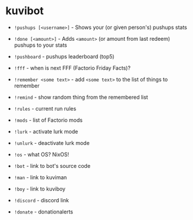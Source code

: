 # kuvibot

- `!pushups [<username>]` - Shows your (or given person's) pushups stats
- `!done [<amount>]` - Adds `<amount>` (or amount from last redeem) pushups to your stats
- `!pushboard` - pushups leaderboard (top5)

- `!fff` - when is next FFF (Factorio Friday Facts)?
- `!remember <some text>` - add `<some text>` to the list of things to remember
- `!remind` - show random thing from the remembered list
  
- `!rules` - current run rules
- `!mods` - list of Factorio mods

- `!lurk` - activate lurk mode
- `!unlurk` - deactivate lurk mode
- `!os` - what OS? NixOS!

- `!bot` - link to bot's source code
- `!man` - link to kuviman
- `!boy` - link to kuviboy
- `!discord` - discord link
- `!donate` - donationalerts
